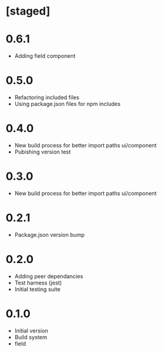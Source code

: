 # [staged]

# 0.6.1

- Adding <Password /> field component

# 0.5.0

- Refactoring included files
- Using package.json files for npm includes

# 0.4.0

- New build process for better import paths ui/component
- Pubishing version test

# 0.3.0

- New build process for better import paths ui/component

# 0.2.1

- Package.json version bump

# 0.2.0

- Adding peer dependancies 
- Test harness (jest)
- Initial testing suite

# 0.1.0

- Initial version
- Build system
- <Text /> field
